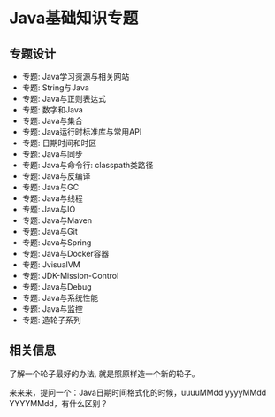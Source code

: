 # Java基础知识专题


## 专题设计

- 专题: Java学习资源与相关网站
- 专题: String与Java
- 专题: Java与正则表达式
- 专题: 数字和Java
- 专题: Java与集合
- 专题: Java运行时标准库与常用API
- 专题: 日期时间和时区
- 专题: Java与同步
- 专题: Java与命令行: classpath类路径
- 专题: Java与反编译
- 专题: Java与GC
- 专题: Java与线程
- 专题: Java与IO
- 专题: Java与Maven
- 专题: Java与Git
- 专题: Java与Spring
- 专题: Java与Docker容器
- 专题: JvisualVM
- 专题: JDK-Mission-Control
- 专题: Java与Debug
- 专题: Java与系统性能
- 专题: Java与监控
- 专题: 造轮子系列



## 相关信息

了解一个轮子最好的办法, 就是照原样造一个新的轮子。


来来来，提问一个：Java日期时间格式化的时候，uuuuMMdd  yyyyMMdd  YYYYMMdd，有什么区别？
